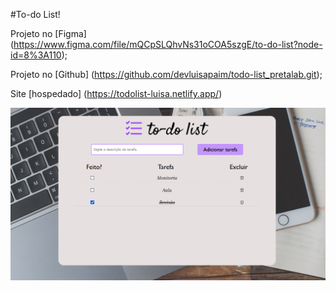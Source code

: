 #To-do List!




Projeto no [Figma] (https://www.figma.com/file/mQCpSLQhvNs31oCOA5szgE/to-do-list?node-id=8%3A110);

Projeto no [Github] (https://github.com/devluisapaim/todo-list_pretalab.git);

Site [hospedado] (https://todolist-luisa.netlify.app/)

<img src="./img/todolist.png" />